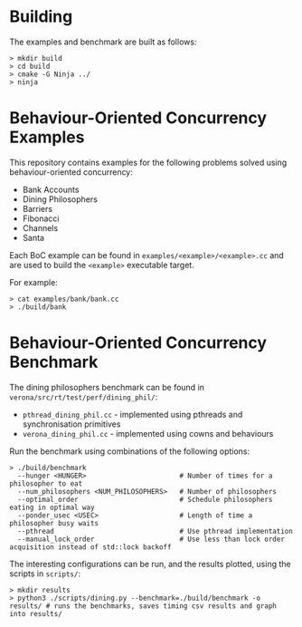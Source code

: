 # Building
The examples and benchmark are built as follows:
```
> mkdir build
> cd build
> cmake -G Ninja ../
> ninja
```

# Behaviour-Oriented Concurrency Examples
This repository contains examples for the following problems solved using behaviour-oriented concurrency:
* Bank Accounts
* Dining Philosophers
* Barriers
* Fibonacci
* Channels
* Santa

Each BoC example can be found in `examples/<example>/<example>.cc` and are used to build the `<example>` executable target.

For example:
```
> cat examples/bank/bank.cc
> ./build/bank
```

# Behaviour-Oriented Concurrency Benchmark
The dining philosophers benchmark can be found in `verona/src/rt/test/perf/dining_phil/`:
* `pthread_dining_phil.cc` - implemented using pthreads and synchronisation primitives
* `verona_dining_phil.cc` - implemented using cowns and behaviours

Run the benchmark using combinations of the following options:
```
> ./build/benchmark
  --hunger <HUNGER>                       # Number of times for a philosopher to eat
  --num_philosophers <NUM_PHILOSOPHERS>   # Number of philosophers
  --optimal_order                         # Schedule philosophers eating in optimal way
  --ponder_usec <USEC>                    # Length of time a philosopher busy waits
  --pthread                               # Use pthread implementation
  --manual_lock_order                     # Use less than lock order acquisition instead of std::lock backoff
```

The interesting configurations can be run, and the results plotted, using the scripts in `scripts/`:
```
> mkdir results
> python3 ./scripts/dining.py --benchmark=./build/benchmark -o results/ # runs the benchmarks, saves timing csv results and graph into results/
```